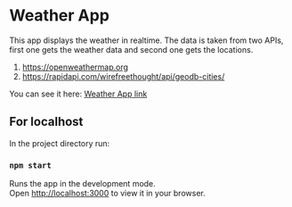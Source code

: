 # Weather App

This app displays the weather in realtime. The data is taken from two APIs, first one gets the weather data and second one gets the locations.

1. https://openweathermap.org
2. https://rapidapi.com/wirefreethought/api/geodb-cities/

You can see it here: [Weather App link](https://frankbydefault.github.io/Weather-App/")

## For localhost

In the project directory run:

### `npm start`

Runs the app in the development mode.\
Open [http://localhost:3000](http://localhost:3000) to view it in your browser.


